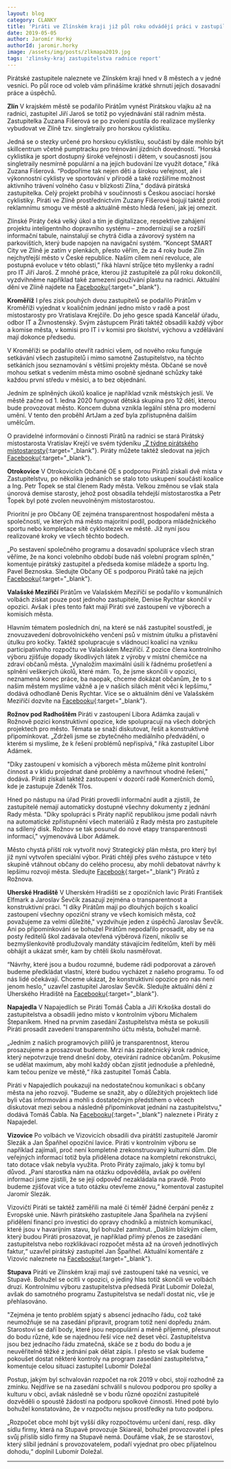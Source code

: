```yaml
---
layout: blog
category: CLANKY
title: 'Piráti ve Zlínském kraji již půl roku odvádějí práci v zastupilstvech'
date: 2019-05-05
author: Jaromír Horký
authorId: jaromir.horky
image: /assets/img/posts/zlkmapa2019.jpg   
tags: 'zlinsky-kraj zastupitelstva radnice report'
---
```

Pirátské zastupitele naleznete ve Zlínském kraji hned v 8 městech a v jedné vesnici. Po půl roce od voleb vám přinášíme krátké shrnutí jejich dosavadní práce a úspěchů.

__Zlín__
V krajském městě se podařilo Pirátům vynést Pirátskou vlajku až na radnici, zastupitel Jiří Jaroš se totiž po vyjednávání stál radním města. Zastupitelka Zuzana Fišerová se po zvolení pustila do realizace myšlenky vybudovat ve Zlíně tzv. singletraily pro horskou cyklistiku.

Jedná se o stezky určené pro horskou cyklistiku, součástí by dále mohlo být skillcentrum včetně pumptracku pro trénování jízdních dovedností. “Horská cyklistika je sport dostupný široké veřejnosti i dětem, v současnosti jsou singletraily nesmírně populární a na jejich budování lze využít dotace,” říká Zuzana Fišerová. “Podpoříme tak nejen děti a širokou veřejnost, ale i výkonnostní cyklisty ve sportování v přírodě a také rozšíříme možnost aktivního trávení volného času v blízkosti Zlína,“ dodává pirátská zastupitelka. Celý projekt probíhá v součinnosti s Českou asociací horské cyklistiky. Piráti ve Zlíně prostřednictvím Zuzany Fišerové bojují taktéž proti reklamnímu smogu ve městě a aktuálně město hledá řešení, jak jej omezit.

Zlínské Piráty čeká velký úkol a tím je digitalizace, respektive zahájení projektu inteligentního dopravního systému – zmodernizují se a rozšíří informační tabule, nainstalují se chytrá čidla a závorový systém na parkovištích, který bude napojen na navigační systém. “Koncept SMART City ve Zlíně je zatím v plenkách, přesto věřím, že za 4 roky bude Zlín nejchytřejší město v České republice. Naším cílem není revoluce, ale postupná evoluce v této oblasti,” říká hlavní strůjce této myšlenky a radní pro IT Jiří Jaroš. Z mnohé práce, kterou již zastupitelé za půl roku dokončili, vyzdvihněme například také zamezení používání plastu na radnici. Aktuální dění ve Zlíně najdete na [Facebooku](https://www.facebook.com/PiratiZlin/){:target="_blank"}.

__Kroměříž__
I přes zisk pouhých dvou zastupitelů se podařilo Pirátům v Kroměříži vyjednat v koaličním jednání jedno místo v radě a post místostarosty pro Vratislava Krejčíře. Do jeho gesce spadá Kancelář úřadu, odbor IT a Živnostenský. Svým zástupcem Piráti taktéž obsadili každý výbor a komise města, v komisi pro IT i v komisi pro školství, výchovu a vzdělávání mají dokonce předsedu.

V Kroměříži se podařilo otevřít radnici všem, od nového roku funguje setkávání všech zastupitelů i mimo samotné Zastupitelstvo, na těchto setkáních jsou seznamování s většími projekty města. Občané se nově mohou setkat s vedením města mimo osobně sjednané schůzky také každou první středu v měsíci, a to bez objednání.

Jedním ze splněných úkolů koalice je například vznik městských jeslí. Ve městě začne od 1. ledna 2020 fungovat dětská skupina pro 12 dětí, kterou bude provozovat město.
Koncem dubna vznikla legální stěna pro moderní umění. V tento den proběhl ArtJam a zeď byla zpřístupněna dalším umělcům.

O pravidelné informování o činnosti Pirátů na radnici se stará Pirátský místostarosta Vratislav Krejčí ve svém týdeníku [„Z týdne pirátského místostarosty](https://www.facebook.com/vratislav.krejcir.kromeriz/){:target="_blank"}. Piráty můžete taktéž sledovat na jejich [Facebooku](https://www.facebook.com/piratikromeriz/){:target="_blank"}.

__Otrokovice__
V Otrokovicích Občané OE s podporou Pirátů získali dvě místa v Zastupitelstvu, po několika jednáních se stalo toto uskupení součástí koalice a Ing. Petr Ťopek se stal členem Rady města. Velkou změnou se však stala únorová demise starosty, jehož post obsadila tehdejší místostarostka a Petr Ťopek byl poté zvolen neuvolněným místostarostou.

Prioritní je pro Občany OE zejména transparentnost hospodaření města a společností, ve kterých má město majoritní podíl, podpora mládežnického sportu nebo kompletace sítě cyklostezek ve městě. Již nyní jsou realizované kroky ve všech těchto bodech.

„Po sestavení společného programu a dosavadní spolupráce všech stran věříme, že na konci volebního období bude náš volební program splněn,“ komentuje pirátský zastupitel a předseda komise mládeže a sportu Ing. Pavel Beznoska. Sledujte Občany OE s podporou Pirátů také na jejich [Facebooku](https://www.facebook.com/obcaneoe/){:target="_blank"}.


__Valašské Meziřičí__
Pirátům ve Valašském Meziříčí se podařilo v komunálních volbách získat pouze post jednoho zastupitele, Denise Rychtar skončil v opozici. Avšak i přes tento fakt mají Piráti své zastoupení ve výborech a komisích města.

Hlavním tématem posledních dní, na které se náš zastupitel soustředí, je znovuzavedení dobrovolnického venčení psů v místním útulku a přistavění útulku pro kočky.  Taktéž spolupracuje s vládnoucí koalicí na vzniku participativního rozpočtu ve Valašském Meziříčí. Z pozice člena kontrolního výboru zjišťuje dopady škodlivých látek z výroby v místní chemičce na zdraví občanů města.
„Vynaložím maximální úsilí k řádnému prošetření a splnění veškerých úkolů, které mám. To, že jsme skončili v opozici, neznamená konec práce, ba naopak, chceme dokázat občanům, že to s našim městem myslíme vážně a je v našich silách měnit věci k lepšímu,“ dodává odhodlaně Denis Rychtar. Více se o aktuálním dění ve Valašském Meziříčí dozvíte na [Facebooku](https://www.facebook.com/pirati.valmez/){:target="_blank"}.

__Rožnov pod Radhoštěm__
Piráti v zastoupení Libora Adámka zaujali v Rožnově pozici konstruktivní opozice, kde spolupracují na všech dobrých projektech pro město. Témata se snaží diskutovat, řešit a konstruktivně připomínkovat.
„Zdrželi jsme se zbytečného mediálního předvádění, o kterém si myslíme, že k řešení problémů nepřispívá,“ říká zastupitel Libor Adámek.

"Díky zastoupení v komisích a výborech města můžeme plnit kontrolní činnost a v klidu projednat dané problémy a navrhnout vhodné řešení," dodává. Piráti získali taktéž zastoupení v dozorčí radě Komerčních domů, kde je zastupuje Zdeněk Třos.

Hned po nástupu na úřad Piráti provedli informační audit a zjistili, že zastupitelé nemají automaticky dostupné všechny dokumenty z jednání Rady města. "Díky spolupráci s Piráty napříč republikou jsme podali návrh na automatické zpřístupnění všech materiálů z Rady města pro zastupitele na sdílený disk. Rožnov se tak posunul do nové etapy transparentnosti informací," vyjmenovává Libor Adámek.

Město chystá příští rok vytvořit nový Strategický plán města, pro který byl již nyní vytvořen speciální výbor. Piráti chtějí přes svého zástupce v této skupině vtáhnout občany do celého procesu, aby mohli debatovat návrhy k lepšímu rozvoji města. Sledujte [Facebook]( https://www.facebook.com/pirati.roznov/){:target="_blank"} Pirátů z Rožnova.

__Uherské Hradiště__
V Uherském Hradišti se z opozičních lavic Piráti František Elfmark a Jaroslav Ševčík zasazují zejména o transparentnost a konstruktivní práci. "I díky Pirátům mají po dlouhých bojích s koalicí zastoupení všechny opoziční strany ve všech komisích města, což považujeme za velmi důležité," vyzdvihuje jeden z úspěchů Jaroslav Ševčík. Ani po připomínkování se bohužel Pirátům nepodařilo prosadit, aby se na posty ředitelů škol zadávala otevřená výběrová řízení, nikoliv se bezmyšlenkovitě prodlužovaly mandáty stávajícím ředitelům, kteří by měli obhájit a ukázat směr, kam by chtěli školu nasměřovat.

“Návrhy, které jsou a budou rozumné, budeme rádi podporovat a zároveň budeme předkládat vlastní, které budou vycházet z našeho programu. To od nás lidé očekávají. Chceme ukázat, že konstruktivní opozice pro nás není jenom heslo,“ uzavřel zastupitel Jaroslav Ševčík. Sledujte aktuální dění z Uherského Hradiště na [Facebooku](https://www.facebook.com/piratiuh/){:target="_blank"}.

__Napajedla__
V Napajedlích se Piráti Tomáš Čabla a Jiří Krkoška dostali do zastupitelstva a obsadili jedno místo v kontrolním výboru Michalem Štepaníkem. Hned na prvním zasedání Zastupitelstva města se pokusili Piráti prosadit zavedení transparentního účtu města, bohužel marně.

„Jedním z našich programových pilířů je transparentnost, kterou prosazujeme a prosazovat budeme. Mrzí nás zpátečnický krok radnice, který nepotvrzuje trend dnešní doby, otevírání radnice občanům. Pokusíme se udělat maximum, aby mohl každý občan zjistit jednoduše a přehledně, kam tečou peníze ve městě,“ říká zastupitel Tomáš Čabla.

Piráti v Napajedlích poukazují na nedostatečnou komunikaci s občany města na jeho rozvoji. "Budeme se snažit, aby o důležitých projektech lidé byli včas informováni a mohli s dostatečným předstihem o věcech diskutovat mezi sebou a následně připomínkovat jednání na zastupitelstvu," dodává Tomáš Čabla. Na [Facebooku]( https://www.facebook.com/piratinapa/){:target="_blank"} naleznete i Piráty z Napajedel.

__Vizovice__
Po volbách ve Vizovicích obsadili dva pirátští zastupitelé Jaromír Slezák a Jan Špaňhel opoziční lavice. Piráti v kontrolním výboru se například zajímali, proč není kompletně zrekonstruovaný kulturní dům. Dle veřejných informací totiž byla přidělena dotace na kompletní rekonstrukci, tato dotace však nebyla využita. Proto Piráty zajímalo, jaký k tomu byl důvod. „Paní starostka nám na otázku odpověděla, avšak po ověření informací jsme zjistili, že se její odpověď nezakládala na pravdě. Proto budeme zjišťovat více a tuto otázku otevřeme znovu,“ komentoval zastupitel Jaromír Slezák.

Vizovičtí Piráti se taktéž zaměřili na malé či téměř žádné čerpání peněz z Evropské unie. Návrh pirátského zastupitele Jana Špaňhela na zvýšení přidělení financí pro investici do opravy chodníků a místních komunikací, které jsou v havarijním stavu, byl bohužel zamítnut. „Dalším blízkým cílem, který budou Piráti prosazovat, je například přímý přenos ze zasedání zastupitelstva nebo rozklikávací rozpočet města až na úroveň jednotlivých faktur,“ uzavřel pirátský zastupitel Jan Špaňhel. Aktuální komentáře z Vizovic naleznete na [Facebooku]( https://www.facebook.com/pirativizovice/){:target="_blank"}.

__Stupava__
Piráti ve Zlínském kraji mají své zastoupení také na vesnici, ve Stupavě. Bohužel se ocitli v opozici, o jediný hlas totiž skončili ve volbách druzí. Kontrolnímu výboru zastupitelstva předsedá Pirát Lubomír Doležal, avšak do samotného programu Zastupitelstva se nedaří dostat nic, vše je přehlasováno.

"Zejména je tento problém spjatý s absencí jednacího řádu, což také neumožňuje se na zasedání připravit, program totiž není dopředu znám. Starostovi se daří body, které jsou nepopulární a méně příjemné, přesunout do bodu různé, kde se najednou řeší více než deset věcí. Zastupitelstva jsou bez jednacího řádu zmatečná, skáče se z bodu do bodu a je neuvěřitelně těžké z jednání pak dělat zápis. I přesto se však budeme pokoušet dostat některé kontroly na program zasedání zastupitelstva,“ komentuje celou situaci zastupitel Lubomír Doležal

Postup, jakým byl schvalován rozpočet na rok 2019 v obci, stojí rozhodně za zmínku. Nejdříve se na zasedání schválil s nulovou podporou pro spolky a kulturu v obci, avšak následně se v bodu různé opoziční zastupitelé dozvěděli o spoustě žádostí na podporu spolkové činnosti. Hned poté bylo bohužel konstatováno, že v rozpočtu nejsou prostředky na tuto podporu.

„Rozpočet obce mohl být vyšší díky rozpočtovému určení daní, resp. díky sídlu firmy, která na Stupavě provozuje Skiareál, bohužel provozovatel i přes svůj příslib sídlo firmy na Stupavě nemá. Doufáme však, že se starostovi, který slíbil jednání s provozovatelem, podaří vyjednat pro obec přijatelnou dohodu,“ doplnil Lubomír Doležal.

- - -
